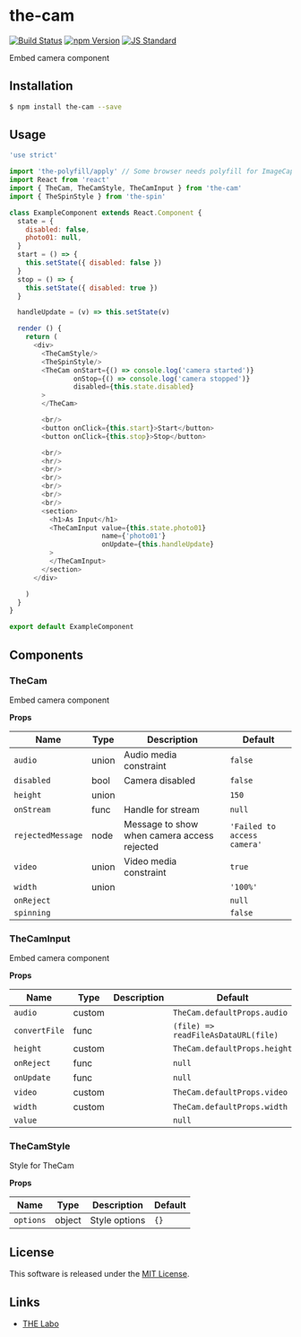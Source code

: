 the-cam
==========

<!---
This file is generated by the-tmpl. Do not update manually.
--->

<!-- Badge Start -->
<a name="badges"></a>

[![Build Status][bd_travis_shield_url]][bd_travis_url]
[![npm Version][bd_npm_shield_url]][bd_npm_url]
[![JS Standard][bd_standard_shield_url]][bd_standard_url]

[bd_repo_url]: https://github.com/the-labo/the-cam
[bd_travis_url]: http://travis-ci.org/the-labo/the-cam
[bd_travis_shield_url]: http://img.shields.io/travis/the-labo/the-cam.svg?style=flat
[bd_travis_com_url]: http://travis-ci.com/the-labo/the-cam
[bd_travis_com_shield_url]: https://api.travis-ci.com/the-labo/the-cam.svg?token=
[bd_license_url]: https://github.com/the-labo/the-cam/blob/master/LICENSE
[bd_npm_url]: http://www.npmjs.org/package/the-cam
[bd_npm_shield_url]: http://img.shields.io/npm/v/the-cam.svg?style=flat
[bd_standard_url]: http://standardjs.com/
[bd_standard_shield_url]: https://img.shields.io/badge/code%20style-standard-brightgreen.svg

<!-- Badge End -->


<!-- Description Start -->
<a name="description"></a>

Embed camera component

<!-- Description End -->


<!-- Overview Start -->
<a name="overview"></a>



<!-- Overview End -->


<!-- Sections Start -->
<a name="sections"></a>

<!-- Section from "doc/guides/01.Installation.md.hbs" Start -->

<a name="section-doc-guides-01-installation-md"></a>

Installation
-----

```bash
$ npm install the-cam --save
```


<!-- Section from "doc/guides/01.Installation.md.hbs" End -->

<!-- Section from "doc/guides/02.Usage.md.hbs" Start -->

<a name="section-doc-guides-02-usage-md"></a>

Usage
---------

```javascript
'use strict'

import 'the-polyfill/apply' // Some browser needs polyfill for ImageCapture API
import React from 'react'
import { TheCam, TheCamStyle, TheCamInput } from 'the-cam'
import { TheSpinStyle } from 'the-spin'

class ExampleComponent extends React.Component {
  state = {
    disabled: false,
    photo01: null,
  }
  start = () => {
    this.setState({ disabled: false })
  }
  stop = () => {
    this.setState({ disabled: true })
  }

  handleUpdate = (v) => this.setState(v)

  render () {
    return (
      <div>
        <TheCamStyle/>
        <TheSpinStyle/>
        <TheCam onStart={() => console.log('camera started')}
                onStop={() => console.log('camera stopped')}
                disabled={this.state.disabled}
        >
        </TheCam>

        <br/>
        <button onClick={this.start}>Start</button>
        <button onClick={this.stop}>Stop</button>

        <br/>
        <hr/>
        <br/>
        <br/>
        <br/>
        <br/>
        <br/>
        <section>
          <h1>As Input</h1>
          <TheCamInput value={this.state.photo01}
                       name={'photo01'}
                       onUpdate={this.handleUpdate}
          >
          </TheCamInput>
        </section>
      </div>

    )
  }
}

export default ExampleComponent

```


<!-- Section from "doc/guides/02.Usage.md.hbs" End -->

<!-- Section from "doc/guides/03.Components.md.hbs" Start -->

<a name="section-doc-guides-03-components-md"></a>

Components
-----------

### TheCam

Embed camera component

**Props**

| Name | Type | Description | Default |
| --- | --- | ---- | ---- |
| `audio` | union  | Audio media constraint | `false` |
| `disabled` | bool  | Camera disabled | `false` |
| `height` | union  |  | `150` |
| `onStream` | func  | Handle for stream | `null` |
| `rejectedMessage` | node  | Message to show when camera access rejected | `'Failed to access camera'` |
| `video` | union  | Video media constraint | `true` |
| `width` | union  |  | `'100%'` |
| `onReject` |   |  | `null` |
| `spinning` |   |  | `false` |

### TheCamInput

Embed camera component

**Props**

| Name | Type | Description | Default |
| --- | --- | ---- | ---- |
| `audio` | custom  |  | `TheCam.defaultProps.audio` |
| `convertFile` | func  |  | `(file) => readFileAsDataURL(file)` |
| `height` | custom  |  | `TheCam.defaultProps.height` |
| `onReject` | func  |  | `null` |
| `onUpdate` | func  |  | `null` |
| `video` | custom  |  | `TheCam.defaultProps.video` |
| `width` | custom  |  | `TheCam.defaultProps.width` |
| `value` |   |  | `null` |

### TheCamStyle

Style for TheCam

**Props**

| Name | Type | Description | Default |
| --- | --- | ---- | ---- |
| `options` | object  | Style options | `{}` |



<!-- Section from "doc/guides/03.Components.md.hbs" End -->


<!-- Sections Start -->


<!-- LICENSE Start -->
<a name="license"></a>

License
-------
This software is released under the [MIT License](https://github.com/the-labo/the-cam/blob/master/LICENSE).

<!-- LICENSE End -->


<!-- Links Start -->
<a name="links"></a>

Links
------

+ [THE Labo][t_h_e_labo_url]

[t_h_e_labo_url]: https://github.com/the-labo

<!-- Links End -->

